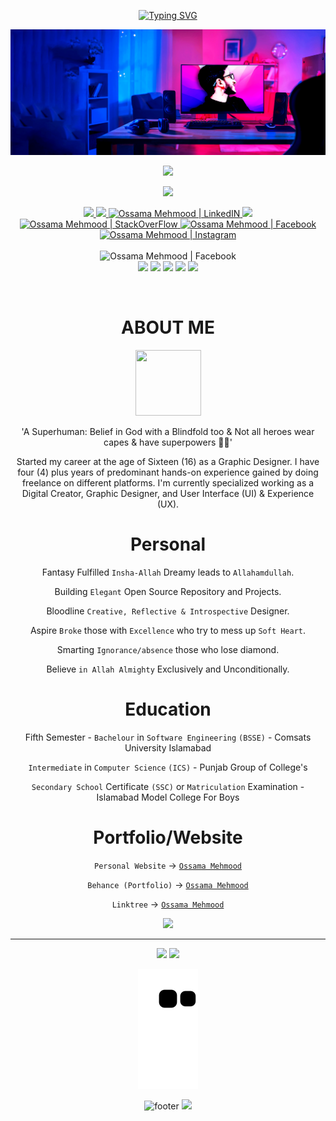 <!--- assets are created on Canva --->
<!--- feel free to download the assests and use them in your profile --->
<!--- to upload an asset, create an issue on any of your repository and add files, the link will be generated --->

<!--- animated text, to copy, just replace the lines with your choice or visit https://readme-typing-svg.herokuapp.com --->
<div align="center">

[![Typing SVG](https://readme-typing-svg.herokuapp.com?size=32&duration=2000&color=FF58C4&center=true&width=500&lines=OSSAMA+MEHMOOD+%EC%83%98;Software+Engineer;Digital+Creator;Graphic+Designer+;User+Interface+(UI);User+Experience+(UX))](https://git.io/typing-svg)
  
<!--- header image --->
<p align="left">
  <img alt="" style="{max-height: 0px}" src="./assets/header/Tapelight Studio.png">
</p>

<!--- portfolio launch image --->
<a href="http://www.ossamamehmood.me">
  <img height="300" src="https://user-images.githubusercontent.com/60597290/151966205-54a50cb6-2401-49bc-992c-dd926c8ecd09.svg"/>
  
  ![](https://komarev.com/ghpvc/?username=ossamamehmood&color=blueviolet&label=Profile+Views)
</a>

<!--- social media icons, you can find them in assets directory of this repo --->
<a href="https://twitter.com/ossamamehmood">
    <img height="55" src="https://user-images.githubusercontent.com/60597290/152035696-80cad2ec-b4dd-4552-88e6-b6b466124f5b.png" />
</a>  
<a href="https://www.youtube.com/c/ossamamehmood">
    <img height="55" src="https://user-images.githubusercontent.com/60597290/152035929-b7f75d38-e1c2-4325-a97e-7b934b8534e2.png" />
</a>  
<a href="https://www.linkedin.com/in/ossamamehmood" target="_blank">
  <img height="55" alt="Ossama Mehmood | LinkedIN"  src="https://user-images.githubusercontent.com/60597290/152035581-a7c6c0c3-65c3-4160-89c0-e90ddc1e8d4e.png"/>
</a> 
<a href="https://dev.to/ossamamehmood">
    <img height="55" src="https://user-images.githubusercontent.com/60597290/152042608-2ae071b9-2a64-49be-a49d-f830152cf8d4.png" />
</a>
<a href="https://stackoverflow.com/users/9836874/ossama-mehmood" target="_blank">
  <img height="55" alt="Ossama Mehmood | StackOverFlow" src="https://user-images.githubusercontent.com/60597290/152035786-d00aa1c3-56af-4d45-8a3c-15846d1a123d.png" />
</a>
<a href="https://www.facebook.com/ossamamehmood110" target="_blank">
  <img height="55" alt="Ossama Mehmood | Facebook" src="https://user-images.githubusercontent.com/60597290/152035015-605f666e-bfe9-4723-a900-0b1e2790b8f1.png" />
</a>
<a href="https://www.instagram.com/ossamamehmood" target="_blank">
  <img height="55" alt="Ossama Mehmood | Instagram"  src="https://user-images.githubusercontent.com/60597290/152036063-21242e52-af65-4a33-af5d-790466244407.png" />
</a>

<!--- a bit of vertical space & languages text --->
<div>&nbsp;</div>
<img height="65" alt="Ossama Mehmood | Facebook" src="https://user-images.githubusercontent.com/60597290/152353234-0715ffd6-7680-4536-9fdc-ef1abc74c469.svg" />

<div></div>
<!--- language icons --->
<!--- 
<img height="100" src="https://user-images.githubusercontent.com/60597290/152359293-4c3dc461-2be7-4d75-b5e3-6244637020e1.png" />
<img height="100" src="https://user-images.githubusercontent.com/60597290/152362823-eb0e032a-5c84-4832-803c-c77bf5b558a0.png" />
<img height="100" src="https://user-images.githubusercontent.com/60597290/152361790-b7faad3d-5f95-468a-aa51-e38f39419ec4.png" />
<img height="100" src="https://user-images.githubusercontent.com/60597290/152363164-01140f44-5328-4ea3-8d95-fec21af7e295.png" /> 
--->
  
<img height="100" src="https://user-images.githubusercontent.com/60597290/152366195-2a7a5be2-acc8-485c-9908-861bcfaa3f2b.png" />
<img height="100" src="https://user-images.githubusercontent.com/60597290/152366251-81e7024b-81c6-422c-ae71-ad035850d030.png" />
<img height="100" src="https://user-images.githubusercontent.com/60597290/152366230-0d5c915e-b212-49cc-b5d5-00d50b1493f6.png" />
<img height="100" src="https://user-images.githubusercontent.com/60597290/152366154-ec1ddf07-fcf8-41f5-a5f8-ccfc331622a2.png" />
<img height="100" src="https://user-images.githubusercontent.com/60597290/152366741-4ebfc910-49b4-4365-829d-89f9a5873ff5.png" />

&nbsp;
<h1 align="center">
  ABOUT ME
</h1>
  
<img width="105" height="105" src="https://raw.githubusercontent.com/ossamamehmood/ossamamehmood/main/assets/icons/boy.png" />

'A Superhuman: Belief in God with a Blindfold too & Not all heroes wear capes & have superpowers 🎊💓'
  
Started my career at the age of Sixteen (16) as a Graphic Designer. I have four (4) plus years of predominant hands-on experience gained by doing freelance on different platforms. I'm currently specialized working as a Digital Creator, Graphic Designer, and User Interface (UI) & Experience (UX).
  

  <!--- Personal --->  
  
<h1 align="center">
    Personal 
    </h2>

Fantasy Fulfilled `Insha-Allah` Dreamy leads to `Allahamdullah`.
  
Building `Elegant` Open Source Repository and Projects.
  
Bloodline `Creative, Reflective & Introspective` Designer.
  
Aspire `Broke` those with `Excellence` who try to mess up `Soft Heart`.
  
Smarting `Ignorance/absence` those who lose diamond.
  
Believe `in Allah Almighty` Exclusively and Unconditionally.
  
  
  <!--- Education --->  
  
<h1 align="center">
    Education 
    </h2>

  Fifth Semester - `Bachelour` in `Software Engineering` `(BSSE)` - Comsats University Islamabad
  
  `Intermediate` in `Computer Science` `(ICS)` - Punjab Group of College's 
  
  `Secondary School` Certificate `(SSC)` or `Matriculation` Examination - Islamabad Model College For Boys

  <!--- Portfolio/Website --->  
  
<h1 align="center">
    Portfolio/Website
    </h2>
  
  `Personal Website` -> <a href="https://ossamamehmood.me" target="_blank">`Ossama Mehmood`</a>
  
   `Behance (Portfolio)` -> <a href="https://www.behance.net/ossamamehmood" target="_blank">`Ossama Mehmood`</a>
  
  `Linktree` -> <a href="https://linktr.ee/ossamamehmood" target="_blank">`Ossama Mehmood`</a>
  
  
  <!--- adding 3D earth icon to show some love for the environment 🌏 --->
<img height="40" src="https://user-images.githubusercontent.com/60597290/152370900-69dce999-2e00-4227-9547-917fa1a4b06e.png" />

<hr>
<p align="center">
  <img width="400px" src="https://github-readme-stats.vercel.app/api?username=ossamamehmood&count_private=true&show_icons=true&theme=material-palenight&hide_border=true&bg_color=1F222E" />
  <img width="400px" src="https://github-readme-streak-stats.herokuapp.com?user=ossamamehmood&theme=material-palenight&hide_border=true&fire=C77800&ring=7C2AE8&background=1F222E" />
</p>
<div align="center"> <img src="https://raw.githubusercontent.com/muhiqsimui/muhiqsimui/output/github-contribution-grid-snake.svg" /></div>

<!--- building footer with spaceship question --->
![footer](https://user-images.githubusercontent.com/60597290/152518980-fa55fbc8-81fe-4bba-bf52-21320455e217.png)
<img height="50" src="https://user-images.githubusercontent.com/60597290/152519754-992acfbc-39df-489d-a01a-72ea86a08996.png" />
